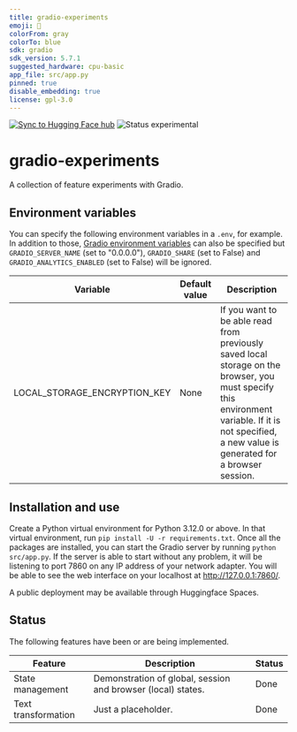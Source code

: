 ```yaml
---
title: gradio-experiments
emoji: 🔬
colorFrom: gray
colorTo: blue
sdk: gradio
sdk_version: 5.7.1
suggested_hardware: cpu-basic
app_file: src/app.py
pinned: true
disable_embedding: true
license: gpl-3.0
---
```


[![Sync to Hugging Face hub](https://github.com/anirbanbasu/gradio-experiments/actions/workflows/hfspaces.yml/badge.svg)](https://github.com/anirbanbasu/gradio-experiments/actions/workflows/hfspaces.yml) ![Status experimental](https://img.shields.io/badge/Status-experimental-yellow)

# gradio-experiments

A collection of feature experiments with Gradio.

## Environment variables

You can specify the following environment variables in a `.env`, for example. In addition to those, [Gradio environment variables](https://www.gradio.app/guides/environment-variables) can also be specified but `GRADIO_SERVER_NAME` (set to "0.0.0.0"), `GRADIO_SHARE` (set to False) and `GRADIO_ANALYTICS_ENABLED` (set to False) will be ignored.


| Variable       | Default value | Description             |
|----------------|---------------|-------------------------|
| LOCAL_STORAGE_ENCRYPTION_KEY    | None | If you want to be able read from previously saved local storage on the browser, you must specify this environment variable. If it is not specified, a new value is generated for a browser session. |

## Installation and use

Create a Python virtual environment for Python 3.12.0 or above. In that virtual environment, run `pip install -U -r requirements.txt`. Once all the packages are installed, you can start the Gradio server by running `python src/app.py`. If the server is able to start without any problem, it will be listening to port 7860 on any IP address of your network adapter. You will be able to see the web interface on your localhost at http://127.0.0.1:7860/.

A public deployment may be available through Huggingface Spaces.

## Status

The following features have been or are being implemented.

| Feature | Description | Status |
|---------|-------------|--------|
| State management | Demonstration of global, session and browser (local) states. | Done |
| Text transformation | Just a placeholder. | Done |
